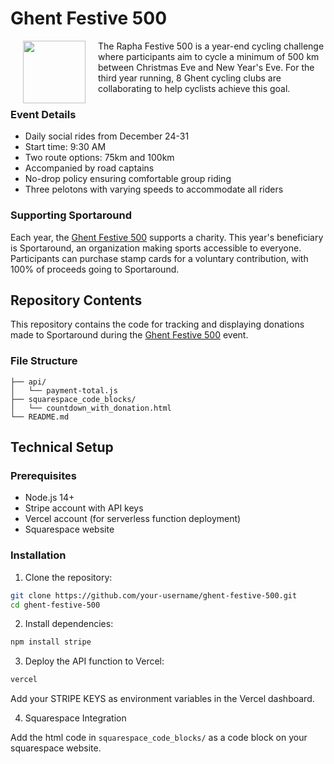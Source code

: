 # Ghent Festive 500

<img align="left" width="100" hspace="20" src="https://images.squarespace-cdn.com/content/v1/6530437398bac152289a44ce/9c34113d-8603-4935-bb9e-7c6914045687/ghent_festive_500_white.png?format=1500w">

The Rapha Festive 500 is a year-end cycling challenge where participants aim to cycle a minimum of 500 km between Christmas Eve and New Year's Eve. For the third year running, 8 Ghent cycling clubs are collaborating to help cyclists achieve this goal.
    
### Event Details
- Daily social rides from December 24-31
- Start time: 9:30 AM
- Two route options: 75km and 100km
- Accompanied by road captains
- No-drop policy ensuring comfortable group riding
- Three pelotons with varying speeds to accommodate all riders

### Supporting Sportaround
Each year, the [Ghent Festive 500](https://www.ghentfestive500.be/) supports a charity. This year's beneficiary is Sportaround, an organization making sports accessible to everyone. Participants can purchase stamp cards for a voluntary contribution, with 100% of proceeds going to Sportaround.

## Repository Contents

This repository contains the code for tracking and displaying donations made to Sportaround during the [Ghent Festive 500](https://www.ghentfestive500.be/) event.

### File Structure
```
├── api/
│   └── payment-total.js   
├── squarespace_code_blocks/
│   └── countdown_with_donation.html
└── README.md
```

## Technical Setup

### Prerequisites
- Node.js 14+
- Stripe account with API keys
- Vercel account (for serverless function deployment)
- Squarespace website


### Installation

1. Clone the repository:
```bash
git clone https://github.com/your-username/ghent-festive-500.git
cd ghent-festive-500
```

2. Install dependencies:
```bash
npm install stripe
```

3. Deploy the API function to Vercel:
```bash
vercel
```
 Add your STRIPE KEYS as environment variables in the Vercel dashboard.

4. Squarespace Integration

Add the html code in `squarespace_code_blocks/` as a code block on your squarespace website.

